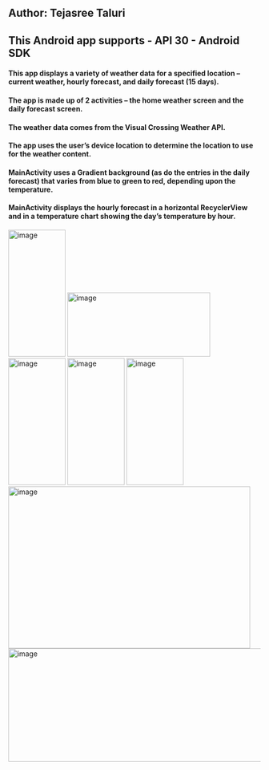 ## Author: Tejasree Taluri 
## This Android app supports - API 30 - Android SDK
#### This app displays a variety of weather data for a specified location – current weather, hourly forecast, and daily forecast (15 days). 
#### The app is made up of 2 activities – the home weather screen and the daily forecast screen. 
#### The weather data comes from the Visual Crossing Weather API. 
#### The app uses the user’s device location to determine the location to use for the weather content.
#### MainActivity uses a Gradient background (as do the entries in the daily forecast) that varies from blue to green to red, depending upon the temperature. 
#### MainActivity displays the hourly forecast in a horizontal RecyclerView and in a temperature chart showing the day’s temperature by hour. 

<img width="114" height="253" alt="image" src="https://github.com/user-attachments/assets/84f77654-d5c0-4ba3-a1f1-1abd9e5e894d" />

<img width="285" height="128" alt="image" src="https://github.com/user-attachments/assets/26f7ecfe-b3dc-4d69-8c91-63b1115070b4" />

<img width="114" height="253" alt="image" src="https://github.com/user-attachments/assets/8a390970-ce6d-47eb-a7f2-c7f02961116d" />

<img width="114" height="253" alt="image" src="https://github.com/user-attachments/assets/a2aa2420-f16d-423b-8b88-7a8e64abde39" />

<img width="114" height="253" alt="image" src="https://github.com/user-attachments/assets/59533987-1339-40e6-875d-b0b7aa3e1910" />

<img width="483" height="323" alt="image" src="https://github.com/user-attachments/assets/5135050c-66a1-41db-af76-3e760781b7e3" />

<img width="513" height="226" alt="image" src="https://github.com/user-attachments/assets/0c46b5d2-3b74-4ee7-8840-6f44c35ef5b3" />


